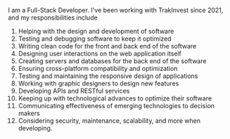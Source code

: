 I am a Full-Stack Developer. I've been working with TrakInvest since 2021, and my responsibilities include 

1) Helping with the design and development of software
2) Testing and debugging software to keep it optimized
3) Writing clean code for the front and back end of the software
4) Designing user interactions on the web application itself
5) Creating servers and databases for the back end of the software
6) Ensuring cross-platform compatibility and optimization
7) Testing and maintaining the responsive design of applications
8) Working with graphic designers to design new features
9) Developing APIs and RESTful services
10) Keeping up with technological advances to optimize their software
11) Communicating effectiveness of emerging technologies to decision makers
12) Considering security, maintenance, scalability, and more when developing.
